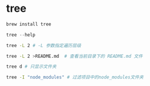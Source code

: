 # tree

```swift
brew install tree

tree --help
```



```bash
tree -L 2 # -L 参数指定遍历层级

tree -L 2 >README.md  # 查看当前目录下的 README.md 文件

tree d # 只显示文件夹

tree -I "node_modules" # 过滤项目中的node_modules文件夹
```

